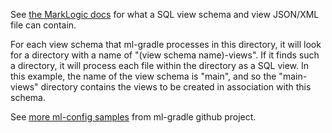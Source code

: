 See [the MarkLogic docs](http://docs.marklogic.com/REST/POST/manage/v2/databases/[id-or-name]/view-schemas) for what a 
SQL view schema and view JSON/XML file can contain.

For each view schema that ml-gradle processes in this directory, it will look for a directory with a name
of "(view schema name)-views". If it finds such a directory, it will process each file within the directory
as a SQL view. In this example, the name of the view schema is "main", and so the "main-views" directory
contains the views to be created in association with this schema. 

See [more ml-config samples](https://github.com/marklogic-community/ml-gradle/tree/master/examples/sample-project/src/main/ml-config) from ml-gradle github project.
